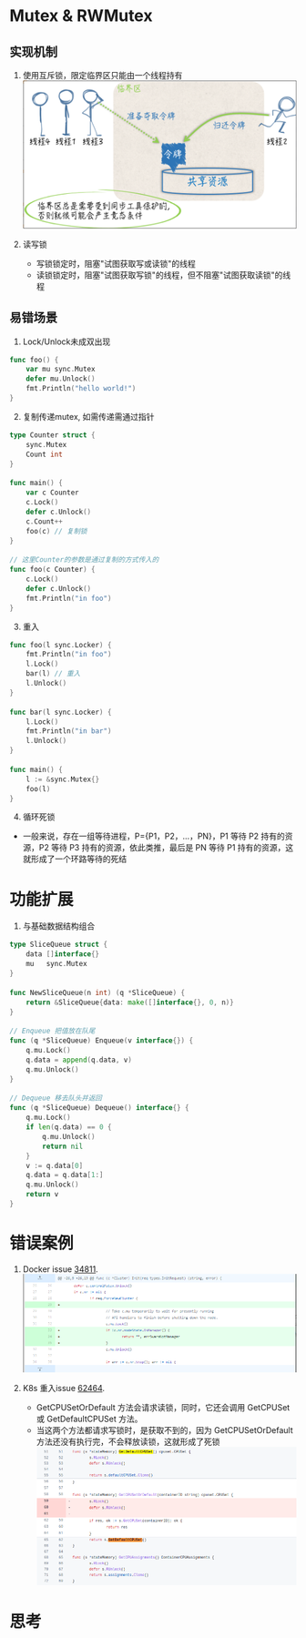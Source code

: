 # Mutex & RWMutex

## 实现机制
1. 使用互斥锁，限定临界区只能由一个线程持有
![screenshot](./assets/mutex.png)

2. 读写锁
    - 写锁锁定时，阻塞"试图获取写或读锁"的线程
    - 读锁锁定时，阻塞"试图获取写锁"的线程，但不阻塞"试图获取读锁"的线程

## 易错场景
1. Lock/Unlock未成双出现
````go
func foo() {
    var mu sync.Mutex
    defer mu.Unlock()
    fmt.Println("hello world!")
}
````

2. 复制传递mutex, 如需传递需通过指针
````go
type Counter struct {
    sync.Mutex
    Count int
}

func main() {
    var c Counter
    c.Lock()
    defer c.Unlock()
    c.Count++
    foo(c) // 复制锁
}

// 这里Counter的参数是通过复制的方式传入的
func foo(c Counter) {
    c.Lock()
    defer c.Unlock()
    fmt.Println("in foo")
}
````

3. 重入
````go
func foo(l sync.Locker) {
    fmt.Println("in foo")
    l.Lock()
    bar(l) // 重入
    l.Unlock()
}

func bar(l sync.Locker) {
    l.Lock()
    fmt.Println("in bar")
    l.Unlock()
}

func main() {
    l := &sync.Mutex{}
    foo(l)
}
````

4. 循环死锁
- 一般来说，存在一组等待进程，P={P1，P2，…，PN}，P1 等待 P2 持有的资源，P2 等待 P3 持有的资源，依此类推，最后是 PN 等待 P1 持有的资源，这就形成了一个环路等待的死结


# 功能扩展
1. 与基础数据结构组合
````go
type SliceQueue struct {
    data []interface{}
    mu   sync.Mutex
}

func NewSliceQueue(n int) (q *SliceQueue) {
    return &SliceQueue{data: make([]interface{}, 0, n)}
}

// Enqueue 把值放在队尾
func (q *SliceQueue) Enqueue(v interface{}) {
    q.mu.Lock()
    q.data = append(q.data, v)
    q.mu.Unlock()
}

// Dequeue 移去队头并返回
func (q *SliceQueue) Dequeue() interface{} {
    q.mu.Lock()
    if len(q.data) == 0 {
        q.mu.Unlock()
        return nil
	}
    v := q.data[0]
    q.data = q.data[1:]
    q.mu.Unlock()
    return v
}
````

# 错误案例
1. Docker issue [34811](https://github.com/moby/moby/pull/34881/files).
![screenshot](./assets/issue_34811.png)


2. K8s 重入issue [62464](https://github.com/kubernetes/kubernetes/pull/62464/files).
   - GetCPUSetOrDefault 方法会请求读锁，同时，它还会调用 GetCPUSet 或 GetDefaultCPUSet 方法。
   - 当这两个方法都请求写锁时，是获取不到的，因为 GetCPUSetOrDefault 方法还没有执行完，不会释放读锁，这就形成了死锁
   ![screenshot](./assets/issue_62464.png)

     
# 思考

